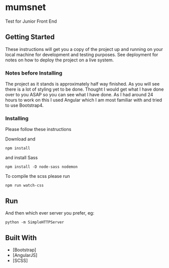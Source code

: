 # mumsnet 

Test for Junior Front End

## Getting Started

These instructions will get you a copy of the project up and running on your local machine for development and testing purposes. See deployment for notes on how to deploy the project on a live system.

### Notes before Installing

The project as it stands is approximately half way finished. As you will see there is a lot of styling yet to be done.
Thought I would get what I have done over to you ASAP so you can see what I have done.
As I had around 24 hours to work on this I used Angular which I am most familiar with and tried to use Bootstrap4.


### Installing

Please follow these instructions

Download and 

```
npm install 
```

and install Sass

```
npm install -D node-sass nodemon
```

To compile the scss please run

```
npm run watch-css
```

## Run


And then which ever server you prefer, eg:

```
python -m SimpleHTTPServer
```



## Built With

* [Bootstrap] 
* [AngularJS] 
* [SCSS]

